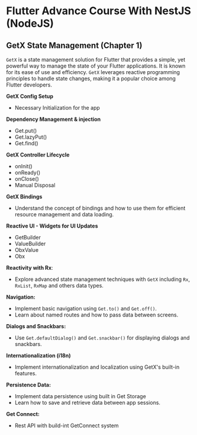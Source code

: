# Flutter Advance Course With NestJS (NodeJS)

## GetX State Management (Chapter 1)

`GetX` is a state management solution for Flutter that provides a simple, yet powerful way to manage the state of your Flutter applications. It is known for its ease of use and efficiency. `GetX` leverages reactive programming principles to handle state changes, making it a popular choice among Flutter developers.

**GetX Config Setup**

- Necessary Initialization for the app

**Dependency Management & injection**

- Get.put()
- Get.lazyPut()
- Get.find()

**GetX Controller Lifecycle**

- onInit()
- onReady()
- onClose()
- Manual Disposal

**GetX Bindings**

- Understand the concept of bindings and how to use them for efficient resource management and data loading.

**Reactive UI - Widgets for UI Updates**

- GetBuilder
- ValueBuilder
- ObxValue
- Obx

**Reactivity with Rx**:

- Explore advanced state management techniques with `GetX` including `Rx`, `RxList`, `RxMap` and others data types.

**Navigation:**

- Implement basic navigation using `Get.to()` and `Get.off()`.
- Learn about named routes and how to pass data between screens.

**Dialogs and Snackbars:**

- Use `Get.defaultDialog()` and `Get.snackbar()` for displaying dialogs and snackbars.

**Internationalization (i18n)**

- Implement internationalization and localization using GetX's built-in features.

**Persistence Data:**

- Implement data persistence using built in Get Storage
- Learn how to save and retrieve data between app sessions.

**Get Connect:**

- Rest API with build-int GetConnect system
